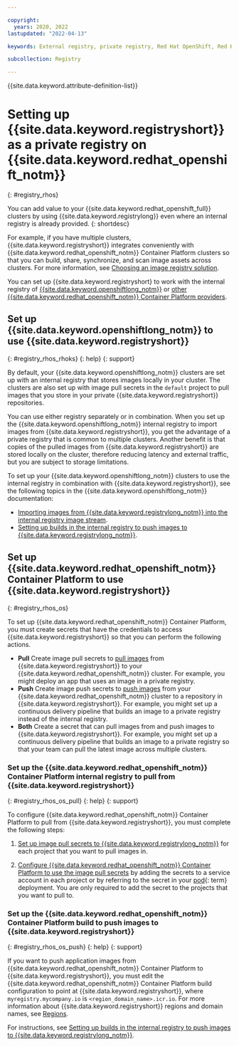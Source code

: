 ```yaml
---

copyright:
  years: 2020, 2022
lastupdated: "2022-04-13"

keywords: External registry, private registry, Red Hat OpenShift, Red Hat, clusters, Red Hat OpenShift Container Platform, container platform

subcollection: Registry

---
```


{{site.data.keyword.attribute-definition-list}}

# Setting up {{site.data.keyword.registryshort}} as a private registry on {{site.data.keyword.redhat_openshift_notm}}
{: #registry_rhos}

You can add value to your {{site.data.keyword.redhat_openshift_full}} clusters by using {{site.data.keyword.registrylong}} even where an internal registry is already provided.
{: shortdesc}

For example, if you have multiple clusters, {{site.data.keyword.registryshort}} integrates conveniently with {{site.data.keyword.redhat_openshift_notm}} Container Platform clusters so that you can build, share, synchronize, and scan image assets across clusters. For more information, see [Choosing an image registry solution](/docs/openshift?topic=openshift-registry#openshift_registry_options).

You can set up {{site.data.keyword.registryshort} to work with the internal registry of [{{site.data.keyword.openshiftlong_notm}}](#registry_rhos_rhoks) or [other {{site.data.keyword.redhat_openshift_notm}} Container Platform providers](#registry_rhos_os).

## Set up {{site.data.keyword.openshiftlong_notm}} to use {{site.data.keyword.registryshort}}
{: #registry_rhos_rhoks}
{: help}
{: support}

By default, your {{site.data.keyword.openshiftlong_notm}} clusters are set up with an internal registry that stores images locally in your cluster. The clusters are also set up with image pull secrets in the `default` project to pull images that you store in your private {{site.data.keyword.registryshort}} repositories.

You can use either registry separately or in combination. When you set up the {{site.data.keyword.openshiftlong_notm}} internal registry to import images from {{site.data.keyword.registryshort}}, you get the advantage of a private registry that is common to multiple clusters. Another benefit is that copies of the pulled images from {{site.data.keyword.registryshort}} are stored locally on the cluster, therefore reducing latency and external traffic, but you are subject to storage limitations.

To set up your {{site.data.keyword.openshiftlong_notm}} clusters to use the internal registry in combination with {{site.data.keyword.registryshort}}, see the following topics in the {{site.data.keyword.openshiftlong_notm}} documentation:

- [Importing images from {{site.data.keyword.registrylong_notm}} into the internal registry image stream](/docs/openshift?topic=openshift-registry#imagestream_registry).
- [Setting up builds in the internal registry to push images to {{site.data.keyword.registrylong_notm}}](/docs/openshift?topic=openshift-registry#builds_registry).

## Set up {{site.data.keyword.redhat_openshift_notm}} Container Platform to use {{site.data.keyword.registryshort}}
{: #registry_rhos_os}

To set up {{site.data.keyword.redhat_openshift_notm}} Container Platform, you must create secrets that have the credentials to access {{site.data.keyword.registryshort}} so that you can perform the following actions.

- **Pull** Create image pull secrets to [pull images](#registry_rhos_os_pull) from {{site.data.keyword.registryshort}} to your {{site.data.keyword.redhat_openshift_notm}} cluster. For example, you might deploy an app that uses an image in a private registry.
- **Push** Create image push secrets to [push images](#registry_rhos_os_push) from your {{site.data.keyword.redhat_openshift_notm}} cluster to a repository in {{site.data.keyword.registryshort}}. For example, you might set up a continuous delivery pipeline that builds an image to a private registry instead of the internal registry.
- **Both** Create a secret that can pull images from and push images to {{site.data.keyword.registryshort}}. For example, you might set up a continuous delivery pipeline that builds an image to a private registry so that your team can pull the latest image across multiple clusters.

### Set up the {{site.data.keyword.redhat_openshift_notm}} Container Platform internal registry to pull from {{site.data.keyword.registryshort}}
{: #registry_rhos_os_pull}
{: help}
{: support}

To configure {{site.data.keyword.redhat_openshift_notm}} Container Platform to pull from {{site.data.keyword.registryshort}}, you must complete the following steps:

1. [Set up image pull secrets to {{site.data.keyword.registrylong_notm}}](/docs/openshift?topic=openshift-registry#other_registry_accounts) for each project that you want to pull images in.

2. [Configure {{site.data.keyword.redhat_openshift_notm}} Container Platform to use the image pull secrets](/docs/openshift?topic=openshift-registry#use_imagePullSecret) by adding the secrets to a service account in each project or by referring to the secret in your [pod](x8461823){: term} deployment. You are only required to add the secret to the projects that you want to pull to.

### Set up the {{site.data.keyword.redhat_openshift_notm}} Container Platform build to push images to {{site.data.keyword.registryshort}}
{: #registry_rhos_os_push}
{: help}
{: support}

If you want to push application images from {{site.data.keyword.redhat_openshift_notm}} Container Platform to {{site.data.keyword.registryshort}}, you must edit the {{site.data.keyword.redhat_openshift_notm}} Container Platform build configuration to point at {{site.data.keyword.registryshort}}, where `myregistry.mycompany.io` is `<region_domain_name>.icr.io`. For more information about {{site.data.keyword.registryshort}} regions and domain names, see [Regions](/docs/Registry?topic=Registry-registry_overview#registry_regions).

For instructions, see [Setting up builds in the internal registry to push images to {{site.data.keyword.registrylong_notm}}](/docs/openshift?topic=openshift-registry#builds_registry).


